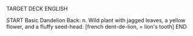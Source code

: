 TARGET DECK
ENGLISH

START
Basic
Dandelion
Back: n. Wild plant with jagged leaves, a yellow flower, and a fluffy seed-head. [french dent-de-lion, = lion's tooth]
END
